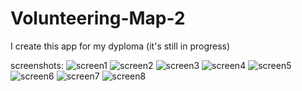 # Volunteering-Map-2
I create this app for my dyploma (it's still in progress)

screenshots:
![screen1](https://user-images.githubusercontent.com/52753339/144639661-76b3fbec-3fa8-4f32-be6f-a101c1b9a238.PNG)
![screen2](https://user-images.githubusercontent.com/52753339/144639660-a9eb05dd-17ce-4f5a-b149-1461f61f6c67.PNG)
![screen3](https://user-images.githubusercontent.com/52753339/144639658-6eb91e9c-5035-42a2-8e97-ec551d9b468b.PNG)
![screen4](https://user-images.githubusercontent.com/52753339/144639655-95ded47b-f8c5-4dc3-bebe-7d3cd4f46a20.PNG)
![screen5](https://user-images.githubusercontent.com/52753339/144639681-ee932f5c-df40-47ed-a896-1cf3f4e06eeb.PNG)
![screen6](https://user-images.githubusercontent.com/52753339/144639677-d3d4cb5e-c72b-49bf-8d2c-e673a2bffb5e.PNG)
![screen7](https://user-images.githubusercontent.com/52753339/144639674-3a087063-0ef7-4fa6-8326-fc7b65c50e13.PNG)
![screen8](https://user-images.githubusercontent.com/52753339/144639671-d275f1dd-4210-4fd2-8b6b-114d2b976ab1.PNG)



